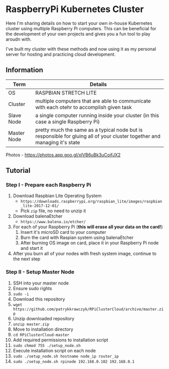 
# RaspberryPi Kubernetes Cluster
Here I'm sharing details on how to start your own in-house Kubernetes cluster using multiple Raspberry Pi computers. This can be beneficial for the development of your own projects and gives you a fun tool to play aroudn with.

I've built my cluster with these methods and now using it as my personal server for hosting and practicing cloud development.

## Information
| Term | Details |
|--|--|
| OS | RASPBIAN STRETCH LITE |
| Cluster | multiple computers that are able to communicate with each otehr to accomplish given task |
| Slave Node | a single computer running inside your cluster (in this case a single Raspberry Pi) |
| Master Node | pretty much the same as a typical node but is responsible for gluing all of your cluster together and managing it's state |

Photos - https://photos.app.goo.gl/xIVB6uBk3uCoifJX2

## Tutorial
### Step I - Prepare each Raspberry Pi
1. Download Raspbian Lite Operating System
   - `https://downloads.raspberrypi.org/raspbian_lite/images/raspbian_lite-2017-12-01/`
   - Pick `zip` file, no need to unzip it
2. Download balenaEtcher
   - `https://www.balena.io/etcher/`
3. For each of your Raspberry Pi (**this will erase all your data on the card!**)
   1. Insert it's microSD card to your computer
   2. Burn the card with Raspian system using balenaEtcher
   3. After burning OS image on card, place it in your Raspberry Pi node and start it
4. After you burn all of your nodes with fresh system image, continue to the next step 

### Step II - Setup Master Node

 1. SSH into your master node
 2. Ensure sudo rights
 3. `sudo -i`
 4. Download this repository
 5. `wget https://github.com/patrykkrawczyk/RPiClusterCloud/archive/master.zip`
 6. Unzip downloaded repository
 7. `unzip master.zip`
 8. Move to installation directory
 9. `cd RPiClusterCloud-master`
 10. Add required permissions to installation script
 11. `sudo chmod 755 ./setup_node.sh`
 12. Execute installation script on each node
 13. `sudo ./setup_node.sh hostname node_ip router_ip`
 14. `sudo ./setup_node.sh rpinode 192.168.0.102 192.168.0.1`
